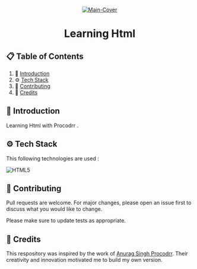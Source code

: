 <div align="center">
  <br />
   <a href="https://www.youtube.com/playlist?list=PLfEr2kn3s-bpuh9XfcDlXP6weTISBWzvQ" target="_blank"><img src="https://github.com/user-attachments/assets/84c6d637-0516-4f45-9855-ef254e713962" alt="Main-Cover" border="0"></a>
  <br />

# Learning Html

</div>

## 📋 <a name="table">Table of Contents</a>

1. 🤖 [Introduction](#introduction)
2. ⚙️ [Tech Stack](#techstack)
3. 🚀 [Contributing](#contribute)
4. 🫡 [Credits](#credits)

## <a name="introduction">🤖 Introduction</a>

Learning Html with Procodrr .

## <a name="techstack">⚙️ Tech Stack</a>

This following technologies are used :

![HTML5](https://img.shields.io/badge/html5-%23E34F26.svg?style=for-the-badge&logo=html5&logoColor=white)

## <a name="contribute"> 🚀 Contributing</a>

Pull requests are welcome. For major changes, please open an issue first
to discuss what you would like to change.

Please make sure to update tests as appropriate.

## 🫡 Credits

This respository was inspired by the work of [Anurag Singh Procodrr](https://github.com/procodrr). Their creativity and innovation motivated me to build my own version.
